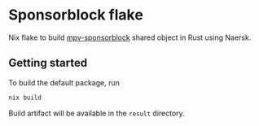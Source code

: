 # Sponsorblock flake
Nix flake to build [mpv-sponsorblock](https://github.com/TheCactusVert/mpv-sponsorblock) shared object in Rust using Naersk.

## Getting started

To build the default package, run

```sh
nix build
```

Build artifact will be available in the `result` directory.
